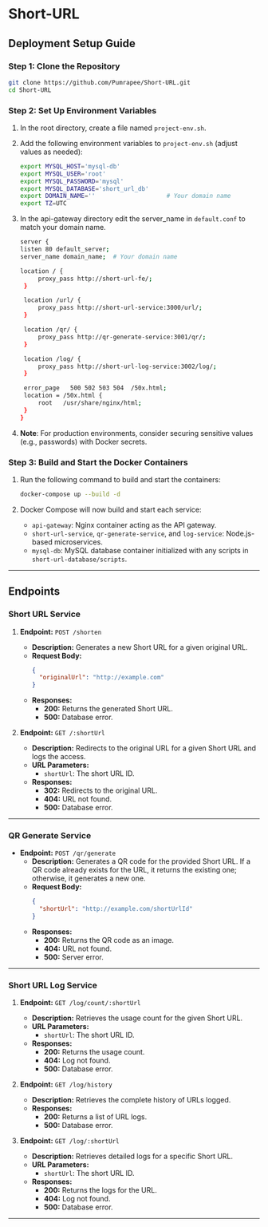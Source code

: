 # Short-URL

## Deployment Setup Guide

### Step 1: Clone the Repository

```bash
git clone https://github.com/Pumrapee/Short-URL.git
cd Short-URL
```

### Step 2: Set Up Environment Variables

1. In the root directory, create a file named `project-env.sh`.
2. Add the following environment variables to `project-env.sh` (adjust values as needed):
   ```bash
   export MYSQL_HOST='mysql-db'
   export MYSQL_USER='root'
   export MYSQL_PASSWORD='mysql'
   export MYSQL_DATABASE='short_url_db'
   export DOMAIN_NAME=''                    # Your domain name
   export TZ=UTC
   ```
3. In the api-gateway directory edit the server_name in `default.conf` to match your domain name.

   ```bash
   server {
   listen 80 default_server;
   server_name domain_name;  # Your domain name

   location / {
        proxy_pass http://short-url-fe/;
    }

    location /url/ {
        proxy_pass http://short-url-service:3000/url/;
    }

    location /qr/ {
        proxy_pass http://qr-generate-service:3001/qr/;
    }

    location /log/ {
        proxy_pass http://short-url-log-service:3002/log/;
    }

    error_page   500 502 503 504  /50x.html;
    location = /50x.html {
        root   /usr/share/nginx/html;
    }
   }
   ```

4. **Note**: For production environments, consider securing sensitive values (e.g., passwords) with Docker secrets.

### Step 3: Build and Start the Docker Containers

1. Run the following command to build and start the containers:

   ```bash
   docker-compose up --build -d
   ```

2. Docker Compose will now build and start each service:
   - `api-gateway`: Nginx container acting as the API gateway.
   - `short-url-service`, `qr-generate-service`, and `log-service`: Node.js-based microservices.
   - `mysql-db`: MySQL database container initialized with any scripts in `short-url-database/scripts`.

---

## Endpoints
### **Short URL Service**
1. **Endpoint:** `POST /shorten`
   - **Description:** Generates a new Short URL for a given original URL.
   - **Request Body:**
     ```json
     {
       "originalUrl": "http://example.com"
     }
     ```
   - **Responses:**
     - **200:** Returns the generated Short URL.
     - **500:** Database error.

2. **Endpoint:** `GET /:shortUrl`
   - **Description:** Redirects to the original URL for a given Short URL and logs the access.
   - **URL Parameters:**
     - `shortUrl`: The short URL ID.
   - **Responses:**
     - **302:** Redirects to the original URL.
     - **404:** URL not found.
     - **500:** Database error.

---

### **QR Generate Service**
- **Endpoint:** `POST /qr/generate`
  - **Description:** Generates a QR code for the provided Short URL. If a QR code already exists for the URL, it returns the existing one; otherwise, it generates a new one.
  - **Request Body:**
    ```json
    {
      "shortUrl": "http://example.com/shortUrlId"
    }
    ```
  - **Responses:**
    - **200:** Returns the QR code as an image.
    - **404:** URL not found.
    - **500:** Server error.

---

### **Short URL Log Service**
1. **Endpoint:** `GET /log/count/:shortUrl`
   - **Description:** Retrieves the usage count for the given Short URL.
   - **URL Parameters:**
     - `shortUrl`: The short URL ID.
   - **Responses:**
     - **200:** Returns the usage count.
     - **404:** Log not found.
     - **500:** Database error.

2. **Endpoint:** `GET /log/history`
   - **Description:** Retrieves the complete history of URLs logged.
   - **Responses:**
     - **200:** Returns a list of URL logs.
     - **500:** Database error.

3. **Endpoint:** `GET /log/:shortUrl`
   - **Description:** Retrieves detailed logs for a specific Short URL.
   - **URL Parameters:**
     - `shortUrl`: The short URL ID.
   - **Responses:**
     - **200:** Returns the logs for the URL.
     - **404:** Log not found.
     - **500:** Database error.

---
